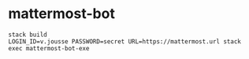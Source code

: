 # mattermost-bot

    stack build
    LOGIN_ID=v.jousse PASSWORD=secret URL=https://mattermost.url stack exec mattermost-bot-exe
